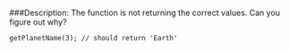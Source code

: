 ###Description:
The function is not returning the correct values. Can you figure out why?

`getPlanetName(3); // should return 'Earth'`